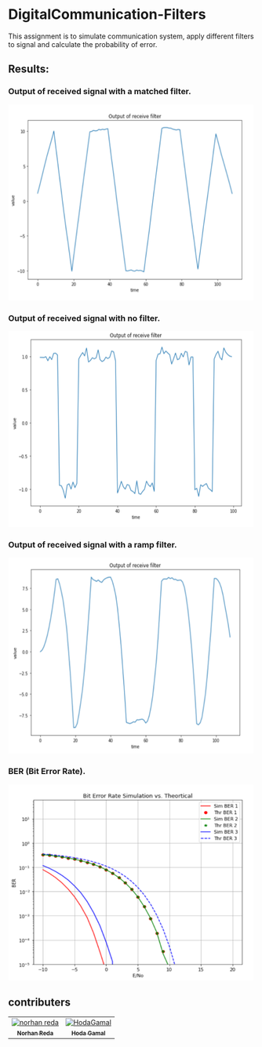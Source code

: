 # DigitalCommunication-Filters

This assignment is to simulate communication system, apply different filters to signal and calculate the probability of error.

## Results:
### Output of received signal with a matched filter.
<img src="figures/Screenshot 2023-06-13 200109.png" alt="Image description" width="500" height="400"/>


### Output of received signal with no filter.
<img src="figures/Screenshot 2023-06-13 200134.png" alt="Image description" width="500" height="400"/>


### Output of received signal with a ramp filter.
<img src="figures/Screenshot 2023-06-13 200151.png" alt="Image description" width="500" height="400"/>


### BER (Bit Error Rate).
<img src="figures/Screenshot 2023-06-13 200210.png" alt="Image description" width="500" height="400"/>


## contributers
<table>
  <tr>
    <td align="center">
    <a href="https://github.com/norhanreda" target="_black">
    <img src="https://avatars.githubusercontent.com/u/88630231?v=4" width="150px;" alt="norhan reda"/>
    <br />
    <sub><b>Norhan Reda</b></sub></a>
    </td>
    <td align="center">
    <a href="https://github.com/Hoda233" target="_black">
    <img src="https://avatars.githubusercontent.com/u/77369927?v=4" width="150px;" alt="HodaGamal"/>
    <br />
    <sub><b>Hoda Gamal</b></sub></a>
    </td>
  </tr>
 </table>
